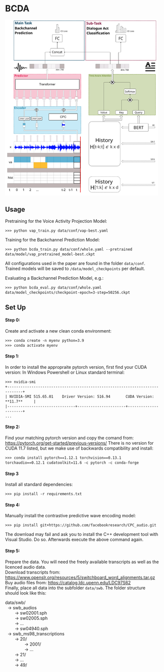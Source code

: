 # BCDA

<img src="model_architecture.png" width="500" />


## Usage
Pretraining for the Voice Activity Projection Model:
```
>>> python vap_train.py data/conf/vap-best.yaml
```

Training for the Backchannel Prediction Model:
```
>>> python bcda_train.py data/conf/whole.yaml --pretrained data/model/vap_pretrained_model-best.ckpt
```
All configurations used in the paper are found in the folder `data/conf`.
Trained models will be saved to `/data/model_checkpoints` per default.

Evaluating a Backchannel Prediction Model, e.g.:
```
>>> python bcda_eval.py data/conf/whole.yaml data/model_checkpoints/checkpoint-epoch=3-step=50256.ckpt
```


## Set Up

#### Step 0:
Create and activate a new clean conda environment:
```
>>> conda create -n myenv python=3.9
>>> conda activate myenv
```

#### Step 1:
In order to install the appropraite pytorch version, first find your CUDA version:
In Windows Powershell or Linux standard terminal:
```
>>> nvidia-smi
+-----------------------------------------------------------------------------+
| NVIDIA-SMI 515.65.01    Driver Version: 516.94       CUDA Version: **11.7**     |
|-------------------------------+----------------------+----------------------+
...
```

#### Step 2:
Find your matching pytorch version and copy the comand from:
https://pytorch.org/get-started/previous-versions/
There is no version for CUDA 11.7 listed, but we make use of backwards compatibility and install:
```
>>> conda install pytorch==1.12.1 torchvision==0.13.1 torchaudio==0.12.1 cudatoolkit=11.6 -c pytorch -c conda-forge
```

#### Step 3
Install all standard dependencies:
```
>>> pip install -r requirements.txt
```

#### Step 4:
Manually install the contrastive predictive wave encoding model:
```
>>> pip install git+https://github.com/facebookresearch/CPC_audio.git
```
The download may fail and ask you to install the C++ development tool with Visual Studio. Do so. Afterwards execute the above command again.

#### Step 5:
Prepare the data. You will need the freely available transcripts as well as the licenced audio data.  
Download transcripts from: https://www.openslr.org/resources/5/switchboard_word_alignments.tar.gz  
Buy audio files from: https://catalog.ldc.upenn.edu/LDC97S62  
Finally, place all data into the subfolder `data/swb`. The folder structure should look like this:

data/swb/  
&nbsp;&nbsp;-> swb_audios   
&nbsp;&nbsp;&nbsp;&nbsp;&nbsp;&nbsp;&nbsp;&nbsp;-> sw02001.sph  
&nbsp;&nbsp;&nbsp;&nbsp;&nbsp;&nbsp;&nbsp;&nbsp;-> sw02005.sph  
&nbsp;&nbsp;&nbsp;&nbsp;&nbsp;&nbsp;&nbsp;&nbsp;-> ...  
&nbsp;&nbsp;&nbsp;&nbsp;&nbsp;&nbsp;&nbsp;&nbsp;-> sw04940.sph  
&nbsp;&nbsp;-> swb_ms98_transcriptions  
&nbsp;&nbsp;&nbsp;&nbsp;&nbsp;&nbsp;&nbsp;&nbsp;-> 20/  
&nbsp;&nbsp;&nbsp;&nbsp;&nbsp;&nbsp;&nbsp;&nbsp;&nbsp;&nbsp;&nbsp;&nbsp;&nbsp;&nbsp;&nbsp;&nbsp;-> 2001/  
&nbsp;&nbsp;&nbsp;&nbsp;&nbsp;&nbsp;&nbsp;&nbsp;&nbsp;&nbsp;&nbsp;&nbsp;&nbsp;&nbsp;&nbsp;&nbsp;-> ...  
&nbsp;&nbsp;&nbsp;&nbsp;&nbsp;&nbsp;&nbsp;&nbsp;-> 21/  
&nbsp;&nbsp;&nbsp;&nbsp;&nbsp;&nbsp;&nbsp;&nbsp;-> ...  
&nbsp;&nbsp;&nbsp;&nbsp;&nbsp;&nbsp;&nbsp;&nbsp;-> 49/  
